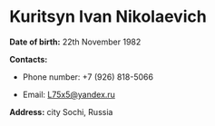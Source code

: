 # Kuritsyn Ivan Nikolaevich

**Date of birth:** 22th November 1982

**Contacts:**

* Phone number: +7 (926) 818-5066

* Email: L75x5@yandex.ru

**Address:** city Sochi, Russia


